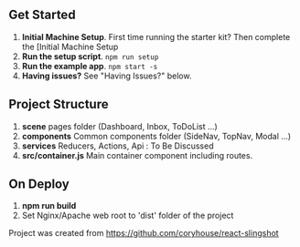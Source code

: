 ## Get Started

1. **Initial Machine Setup**. First time running the starter kit? Then complete the [Initial Machine Setup
2. **Run the setup script**. `npm run setup`
3. **Run the example app**. `npm start -s`
4. **Having issues?** See "Having Issues?" below.

## Project Structure 
1. **scene** pages folder (Dashboard, Inbox, ToDoList ...)
2. **components** Common components folder (SideNav, TopNav, Modal ...)
3. **services** Reducers, Actions, Api  : To Be Discussed
4. **src/container.js** Main container component including routes.


## On Deploy
1. **npm run build**
2. Set Nginx/Apache web root to 'dist' folder of the project

Project was created from https://github.com/coryhouse/react-slingshot
